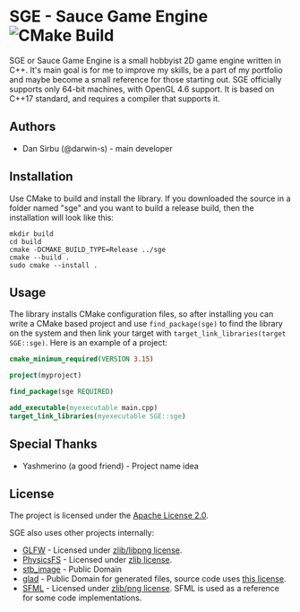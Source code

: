 # SGE - Sauce Game Engine ![CMake Build](https://github.com/darwin-s/sge/workflows/CMake%20Build/badge.svg?branch=master)

SGE or Sauce Game Engine is a small hobbyist 2D game engine written in C++.
It's main goal is for me to improve my skills, be a part of my portfolio and maybe become a small reference for those starting out.
SGE officially supports only 64-bit machines, with OpenGL 4.6 support. It is based on C++17 standard, and requires a compiler that supports it.

## Authors

  - Dan Sirbu (@darwin-s) - main developer
  
## Installation

Use CMake to build and install the library. 
If you downloaded the source in a folder named "sge" and 
you want to build a release build, then the installation will
look like this:

````Shell
mkdir build
cd build
cmake -DCMAKE_BUILD_TYPE=Release ../sge
cmake --build .
sudo cmake --install .
````

## Usage

The library installs CMake configuration files, so after installing you can write
a CMake based project and use ``find_package(sge)`` to find the library on the system
and then link your target with ``target_link_libraries(target SGE::sge)``. Here is
an example of a project:

````CMake
cmake_minimum_required(VERSION 3.15)

project(myproject)

find_package(sge REQUIRED)

add_executable(myexecutable main.cpp)
target_link_libraries(myexecutable SGE::sge)
````
## Special Thanks

  - Yashmerino (a good friend) - Project name idea

## License

The project is licensed under the [Apache License 2.0](https://choosealicense.com/licenses/apache-2.0/).

SGE also uses other projects internally:
  - [GLFW](https://www.glfw.org/) - Licensed under [zlib/libpng license](https://www.glfw.org/license.html).
  - [PhysicsFS](https://icculus.org/physfs/) - Licensed under [zlib license](https://hg.icculus.org/icculus/physfs/raw-file/tip/LICENSE.txt).
  - [stb_image](https://github.com/nothings/stb/blob/master/stb_image.h) - Public Domain
  - [glad](https://github.com/Dav1dde/glad) - Public Domain for generated files, source code uses [this license](https://github.com/Dav1dde/glad/blob/master/LICENSE).
  - [SFML](https://github.com/SFML/SFML) - Licensed under [zlib/png license](https://www.sfml-dev.org/license.php). SFML is used as a reference for some code implementations.
